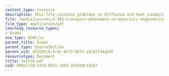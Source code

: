 ```yaml
---
content_type: resource
description: This file contains problems on diffusion and heat conduction.
file: /media/courses/3-185-transport-phenomena-in-materials-engineering-fall-2003/909a7cf8e314055118533fe810c121b7_test1b.pdf
file_type: application/pdf
learning_resource_types:
- Exams
ocw_type: OCWFile
parent_title: Exams
parent_type: CourseSection
parent_uid: 325535c9-4c4c-8cf5-6b71-24cb3744abdf
resourcetype: Document
title: test1b.pdf
uid: 909a7cf8-e314-0551-1853-3fe810c121b7
---
```

